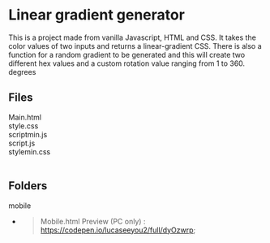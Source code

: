 # Linear gradient generator
This is a project made from vanilla Javascript, HTML and CSS. It takes the color values of two inputs and returns a linear-gradient CSS. There is also a function for a 
random gradient to be generated and this will create two different hex values and a custom rotation value ranging from 1 to 360. degrees<br>
## Files 
Main.html <br>
style.css <br>
scriptmin.js <br>
script.js<br>
stylemin.css<br>
<br>
## Folders 
mobile <br>
* > Mobile.html
Preview (PC only) : https://codepen.io/lucaseeyou2/full/dyOzwrp; 
